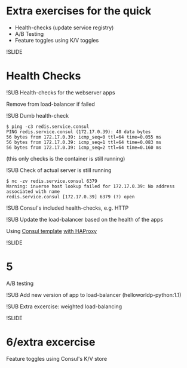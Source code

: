 # Extra exercises for the quick

- Health-checks (update service registry)
- A/B Testing
- Feature toggles using K/V toggles


!SLIDE

# Health Checks

!SUB
Health-checks for the webserver apps

Remove from load-balancer if failed


!SUB
Dumb health-check
```
$ ping -c3 redis.service.consul
PING redis.service.consul (172.17.0.39): 48 data bytes
56 bytes from 172.17.0.39: icmp_seq=0 ttl=64 time=0.055 ms
56 bytes from 172.17.0.39: icmp_seq=1 ttl=64 time=0.083 ms
56 bytes from 172.17.0.39: icmp_seq=2 ttl=64 time=0.160 ms
```
(this only checks is the container is still running)


!SUB
Check of actual server is still running
```
$ nc -zv redis.service.consul 6379
Warning: inverse host lookup failed for 172.17.0.39: No address associated with name
redis.service.consul [172.17.0.39] 6379 (?) open
```


!SUB
Consul's included health-checks, e.g. HTTP


!SUB
Update the load-balancer based on the health of the apps

Using [Consul template](https://github.com/hashicorp/consul-template/) [with HAProxy](https://github.com/hashicorp/consul-template#examples)



!SLIDE
# 5
A/B testing


!SUB
Add new version of app to load-balancer
(helloworldp-python:1.1)



!SUB
Extra excercise: weighted load-balancing



!SLIDE
# 6/extra excercise
Feature toggles using Consul's K/V store
